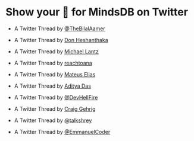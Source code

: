 # Show your 💚 for MindsDB on Twitter

- A Twitter Thread by [@TheBilalAamer](https://twitter.com/TheBilalAamer/status/1577646790869852161)

- A Twitter Thread by [Don Heshanthaka](https://twitter.com/DonHeshanthaka/status/1577702467428417538?s=20&t=wbBhPCbIVKcDh8Gf8_fykg)

- A Twitter Thread by [Michael Lantz](https://twitter.com/MichaelLantzIST/status/1577794052673703938)

- A Twitter Thread by [reachtoana](https://twitter.com/reachtoana/status/1578117675229728768)

- A Twitter Thread by [Mateus Elias](https://twitter.com/mateuseliaas/status/1578150552659107840)

- A Twitter Thread by [Aditya Das](https://twitter.com/ADITYA90546170/status/1578227619396726784?t=vMgXWKje0d7czZDe8d3qJQ&s=03)

- A Twitter Thread by [@DevHellFire](https://twitter.com/DevHellfire/status/1580132923025788929)

- A Twitter Thread by [Craig Gehrig](https://twitter.com/CraigGehrig/status/1579322580347109376)

- A Twitter Thread by [@talkshrey](https://twitter.com/talkshrey/status/1580204446578941952)
- A Twitter Thread by [@EmmanuelCoder](https://twitter.com/EmmanuelCoder/status/1580609518362558466)
